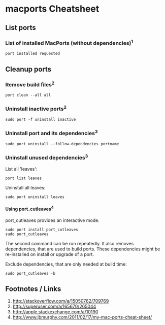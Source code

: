 # macports Cheatsheet

## List ports

### List of installed MacPorts (without dependencies)<sup>1</sup>

    port installed requested

## Cleanup ports

### Remove build files<sup>2</sup>

    port clean --all all

### Uninstall inactive ports<sup>2</sup>

    sudo port -f uninstall inactive

### Uninstall port and its dependencies<sup>3</sup>

    sudo port uninstall --follow-dependencies portname

### Uninstall unused dependencies<sup>3</sup>

List all 'leaves':

    port list leaves

Uninstall all leaves:

    sudo port uninstall leaves

#### Using port_cutleaves<sup>4</sup>

port_cutleaves provides an interactive mode.

    sudo port install port_cutleaves
    sudo port_cutleaves

The second command can be run repeatedly. It also removes dependencies, that are used to build ports.
These dependencies might be re-installed on install or upgrade of a port.

Exclude dependencies, that are only needed at build time:

    sudo port_cutleaves -b

## Footnotes / Links

1. http://stackoverflow.com/a/15050762/709769
2. http://superuser.com/a/165670/265044
3. http://apple.stackexchange.com/a/10190
4. http://www.jbmurphy.com/2011/02/17/my-mac-ports-cheat-sheet/
